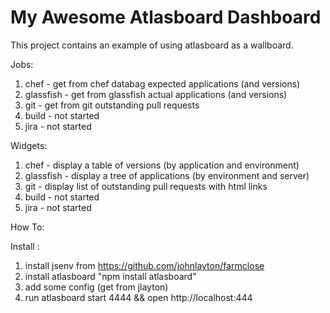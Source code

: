 # My Awesome Atlasboard Dashboard

This project contains an example of using atlasboard as a wallboard.

Jobs:

1. chef - get from chef databag expected applications (and versions)
2. glassfish - get from glassfish actual applications (and versions)
3. git - get from git outstanding pull requests
4. build - not started
5. jira - not started

Widgets:

1. chef - display a table of versions (by application and environment)
2. glassfish - display a tree of applications (by environment and server)
3. git - display list of outstanding pull requests with html links
4. build - not started
5. jira - not started

How To:

Install :

1. install jsenv from https://github.com/johnlayton/farmclose
2. install atlasboard "npm install atlasboard"
3. add some config (get from jlayton)
4. run atlasboard start 4444 && open http://localhost:444
